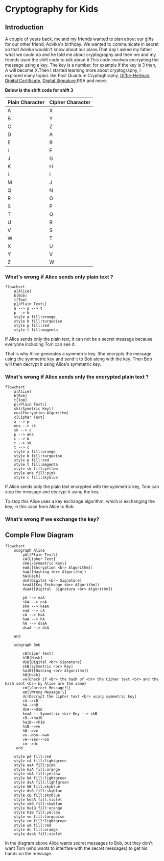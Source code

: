 # Cryptography for Kids 

## Introduction

A couple of years back, me and my friends wanted to plan about our gifts for our other friend, Advika's birthday. We wanted to communicate in secret so that Advika wouldn't know about our plans.That day I asked my father what we could do and he told me about cryptography and then me and my friends used the shift code to talk about it.This code involves encrypting the message using a key. The key is a number, for example if the key is 3 then, A will become X.Then I started learning more about cryptography, I explored many topics like Post Quantum Cryptoghraphy, [Diffie-Hellman](https://www.bing.com/videos/riverview/relatedvideo?&q=diffie+hellman&adlt=strict&mid=9C33D774D1A6FBE6CC9D9C33D774D1A6FBE6CC9D&&FORM=VRDGAR), [Digital Certificate](https://www.bing.com/videos/riverview/relatedvideo?&q=digital+certificate&adlt=strict&mid=8030B3595712EB787C998030B3595712EB787C99&&FORM=GVRPTV), [Digital Signature](https://www.bing.com/videos/riverview/relatedvideo?&q=digital+signature&adlt=strict&mid=1FA30248B1778AA313EF1FA30248B1778AA313EF&&FORM=VRDGAR),RSA and more.
 
**Below is the shift code for shift 3**

| Plain Character | Cipher Character |
| --- | --- |
| A | X |
| B | Y |
| C | Z | 
| D | A |
| E | B |
| I | F |
| J | G |
| K | H |
| L | I |
| M | J | 
| Q | N |
| R | O |
| S | P |
| T | Q |
| U | R |
| V | S |
| W | T |
| X | U |
| Y | V |
| Z | W |

### What's wrong if Alice sends only plain text ?
``` mermaid
flowchart
    a[Alice]
    b[Bob]
    t[Tom]
    p[/Plain Text\]
    a --> p --> t
    p --> b
    style a fill:orange
    style b fill:turquoise
    style p fill:red
    style t fill:magenta
```
If Alice sends only the plain text, it can not be a
secret message because everyone including Tom  can see it.

That is why Alice generates a symmetric key. She encrypts the message using the symmetric key and send it to Bob along with the key. Then Bob will then decrypt it using Alice's symmetric key.

### What's wrong if Alice sends only the encrypted plain text ?
``` mermaid
flowchart
    a[Alice]
    b[Bob]
    t[Tom]
    p[/Plain Text\]
    sk[/Symetric Key\]
    ena(Encryption Algorithm)
    c[Cipher Text]
    a --> p 
    ena --> sk
    sk --> c
    p --> ena
    c --> b
    t --> sk
    t --> c
    style a fill:orange
    style b fill:turquoise
    style p fill:red
    style t fill:magenta
    style sk fill:yellow
    style ena fill:pink
    style c fill:skyblue
```

If Alice sends only the plain text encrypted with the symmetric key, Tom can stop the message and decrypt it using the key.

To stop this Alice uses a key exchange algorithm, which is exchanging the key, in this case from Alice to Bob.

### What's wrong if we exchange the key?

## Comple Flow Diagram

```mermaid
flowchart
    subgraph Alice
        pA[/Plain Text\]
        cA[Cipher Text]
        skA[/Symmetric Key\]
        eaA([Encryption <br> Algorithm])
        haA([Hashing <br> Algorithm])
        hA[Hash]
        dsA[Digital <br> Signature]
        keaA([Key Exchange <br> Algorithm])
        dsaA([Digital  Signature <br> Algorithm])

        pA --> eaA
        skA --> eaA
        skA --> keaA
        eaA --> cA
        cA --> haA
        haA --> hA
        hA --> dsaA
        dsaA --> dsA

    end

    subgraph Bob 

        cB[Ciper Text]
        h1B[Hash]
        dsB[Digital <br> Signature]
        skB[Symmetric <br> Key]
        ha1B([Hashing <br> Algorithm])
        hB[Hash]
        ve{Check if <br> the hash of <br> the Cipher text <br> and the hash sent <br> by Alice are the same}
        cm[\Correct Message!\]
        wm[\Wrong Message!\]
        dc[Decrypt the cipher text <br> using symmetric key]
        cA-->cB
        hA-->hB
        dsA-->dsB 
        keaA -- Symmetric <br> Key --> skB
        cB-->ha1B
        ha1B-->h1B
        h1B-->ve
        hB-->ve
        ve--Noo-->wm
        ve--Yes-->cm
        cm-->dc
     end

    style pA fill:red
    style cA fill:lightgreen
    style eaA fill:pink 
    style haA fill:orange 
    style skA fill:yellow
    style hA fill:lightgreen
    style dsA fill:lightgreen
    style hB fill:skyblue
    style dsB fill:skyblue
    style cB fill:skyblue
    style keaA fill:violet
    style skB fill:skyblue
    style ha1B fill:orange
    style h1B fill:yellow
    style ve fill:turquoise
    style cm fill:lightgreen
    style wm fill:red
    style dc fill:orange
    style dsaA fill:violet
```

In the diagram above Alice wants secret messages to Bob, but they don't want Tom (who wants to interfare with the secret messages) to get his hands on the message.
